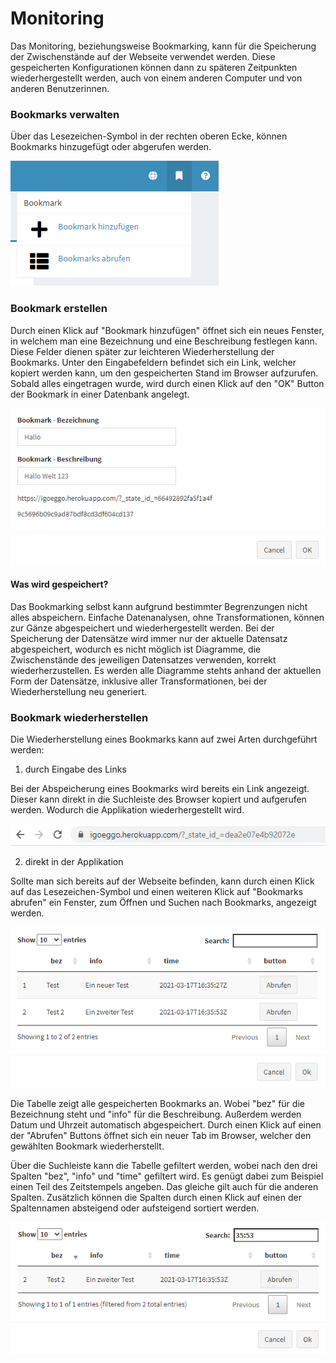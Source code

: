 # Monitoring

Das Monitoring, beziehungsweise Bookmarking, kann für die Speicherung der Zwischenstände auf der Webseite verwendet werden. Diese gespeicherten Konfigurationen können dann zu späteren Zeitpunkten wiederhergestellt werden, auch von einem anderen Computer und von anderen Benutzerinnen.

### Bookmarks verwalten

Über das Lesezeichen-Symbol in der rechten oberen Ecke, können Bookmarks hinzugefügt oder abgerufen werden.

![Bookmark Ansicht](img/bookmark-ansicht.png)

### Bookmark erstellen

Durch einen Klick auf "Bookmark hinzufügen" öffnet sich ein neues Fenster, in welchem man eine Bezeichnung und eine Beschreibung festlegen kann. Diese Felder dienen später zur leichteren Wiederherstellung der Bookmarks. Unter den Eingabefeldern befindet sich ein Link, welcher kopiert werden kann, um den gespeicherten Stand im Browser aufzurufen. Sobald alles eingetragen wurde, wird durch einen Klick auf den "OK" Button der Bookmark in einer Datenbank angelegt.

![Bookmark erstellen](img/bookmark-erstellen.png)

#### Was wird gespeichert?

Das Bookmarking selbst kann aufgrund bestimmter Begrenzungen nicht alles abspeichern. Einfache Datenanalysen, ohne Transformationen, können zur Gänze abgespeichert und wiederhergestellt werden. Bei der Speicherung der Datensätze wird immer nur der aktuelle Datensatz abgespeichert, wodurch es nicht möglich ist Diagramme, die Zwischenstände des jeweiligen Datensatzes verwenden, korrekt wiederherzustellen. Es werden alle Diagramme stehts anhand der aktuellen Form der Datensätze, inklusive aller Transformationen, bei der Wiederherstellung neu generiert.

### Bookmark wiederherstellen

Die Wiederherstellung eines Bookmarks kann auf zwei Arten durchgeführt werden:

1. durch Eingabe des Links

Bei der Abspeicherung eines Bookmarks wird bereits ein Link angezeigt. Dieser kann direkt in die Suchleiste des Browser kopiert und aufgerufen werden. Wodurch die Applikation wiederhergestellt wird.

![Suchleiste im Browser](img/bookmark-browser.png)

2. direkt in der Applikation

Sollte man sich bereits auf der Webseite befinden, kann durch einen Klick auf das Lesezeichen-Symbol und einen weiteren Klick auf "Bookmarks abrufen" ein Fenster, zum Öffnen und Suchen nach Bookmarks, angezeigt werden.

![Tabelle aller Bookmarks](img/bookmark-table.png)

Die Tabelle zeigt alle gespeicherten Bookmarks an. Wobei "bez" für die Bezeichnung steht und "info" für die Beschreibung. Außerdem werden Datum und Uhrzeit automatisch abgespeichert. Durch einen Klick auf einen der "Abrufen" Buttons öffnet sich ein neuer Tab im Browser, welcher den gewählten Bookmark wiederherstellt.

Über die Suchleiste kann die Tabelle gefiltert werden, wobei nach den drei Spalten "bez", "info" und "time" gefiltert wird. Es genügt dabei zum Beispiel einen Teil des Zeitstempels angeben. Das gleiche gilt auch für die anderen Spalten. Zusätzlich können die Spalten durch einen Klick auf einen der Spaltennamen absteigend oder aufsteigend sortiert werden.

![Beispiel Suchleiste für Bookmarks](img/bookmark-search.png)